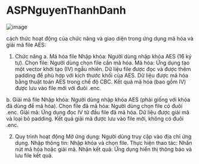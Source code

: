 # ASPNguyenThanhDanh
![image](https://github.com/user-attachments/assets/eed1648a-d289-4944-80f8-8601a4fce527)

cách thức hoạt động của chức năng và giao diện trong ứng dụng mã hóa và giải mã file AES:

1. Chức năng
a. Mã hóa file
Nhập khóa: Người dùng nhập khóa AES (16 ký tự).
Chọn file: Người dùng chọn file cần mã hóa.
Mã hóa:
Ứng dụng tạo một vector khởi tạo (IV) ngẫu nhiên.
Dữ liệu file được đọc và được thêm padding để phù hợp với kích thước khối của AES.
Dữ liệu được mã hóa bằng thuật toán AES trong chế độ CBC.
Kết quả mã hóa (bao gồm IV) được lưu vào file mới với đuôi .enc.

b. Giải mã file
Nhập khóa: Người dùng nhập khóa AES (phải giống với khóa đã dùng để mã hóa).
Chọn file đã mã hóa: Người dùng chọn file có đuôi .enc.
Giải mã:
Ứng dụng đọc IV từ đầu file đã mã hóa.
Dữ liệu được giải mã và loại bỏ padding.
Kết quả giải mã được lưu vào file mới, không có đuôi .enc.

2. Quy trình hoạt động
Mở ứng dụng: Người dùng truy cập vào địa chỉ ứng dụng.
Nhập thông tin: Nhập khóa và chọn file.
Thực hiện thao tác: Nhấn nút mã hóa hoặc giải mã.
Nhận kết quả: Ứng dụng hiển thị thông báo và lưu file kết quả.
